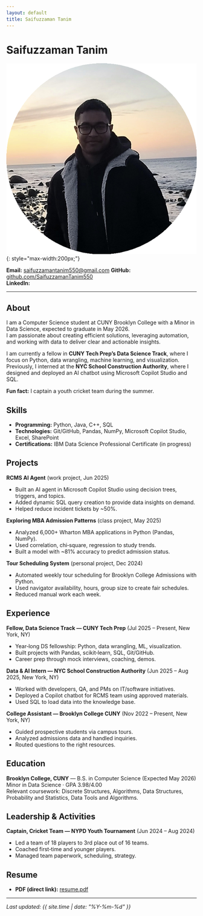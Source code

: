```yaml
---
layout: default
title: Saifuzzaman Tanim
---
```


# Saifuzzaman Tanim

![Profile photo](profile.png){: style="max-width:200px;"}

**Email:** saifuzzamantanim550@gmail.com
**GitHub:** [github.com/SaifuzzamanTanim550](https://github.com/SaifuzzamanTanim550)  
**LinkedIn:** <YOUR LINKEDIN URL HERE>

---

## About
I am a Computer Science student at CUNY Brooklyn College with a Minor in Data Science, expected to graduate in May 2026.  
I am passionate about creating efficient solutions, leveraging automation, and working with data to deliver clear and actionable insights.  

I am currently a fellow in **CUNY Tech Prep’s Data Science Track**, where I focus on Python, data wrangling, machine learning, and visualization.  
Previously, I interned at the **NYC School Construction Authority**, where I designed and deployed an AI chatbot using Microsoft Copilot Studio and SQL.  

**Fun fact:** I captain a youth cricket team during the summer.


## Skills
- **Programming:** Python, Java, C++, SQL  
- **Technologies:** Git/GitHub, Pandas, NumPy, Microsoft Copilot Studio, Excel, SharePoint  
- **Certifications:** IBM Data Science Professional Certificate (in progress)

## Projects
**RCMS AI Agent** (work project, Jun 2025)  
- Built an AI agent in Microsoft Copilot Studio using decision trees, triggers, and topics.  
- Added dynamic SQL query creation to provide data insights on demand.  
- Helped reduce incident tickets by ~50%.

**Exploring MBA Admission Patterns** (class project, May 2025)  
- Analyzed 6,000+ Wharton MBA applications in Python (Pandas, NumPy).  
- Used correlation, chi‑square, regression to study trends.  
- Built a model with ~81% accuracy to predict admission status.

**Tour Scheduling System** (personal project, Dec 2024)  
- Automated weekly tour scheduling for Brooklyn College Admissions with Python.  
- Used navigator availability, hours, group size to create fair schedules.  
- Reduced manual work each week.

## Experience
**Fellow, Data Science Track — CUNY Tech Prep** (Jul 2025 – Present, New York, NY)  
- Year‑long DS fellowship: Python, data wrangling, ML, visualization.  
- Built projects with Pandas, scikit‑learn, SQL, Git/GitHub.  
- Career prep through mock interviews, coaching, demos.

**Data & AI Intern — NYC School Construction Authority** (Jun 2025 – Aug 2025, New York, NY)  
- Worked with developers, QA, and PMs on IT/software initiatives.  
- Deployed a Copilot chatbot for RCMS team using approved materials.  
- Used SQL to load data into the knowledge base.

**College Assistant — Brooklyn College CUNY** (Nov 2022 – Present, New York, NY)  
- Guided prospective students via campus tours.  
- Analyzed admissions data and handled inquiries.  
- Routed questions to the right resources.

## Education
**Brooklyn College, CUNY** — B.S. in Computer Science (Expected May 2026)  
Minor in Data Science · GPA 3.98/4.00  
Relevant coursework: Discrete Structures, Algorithms, Data Structures, Probability and Statistics, Data Tools and Algorithms.

## Leadership & Activities
**Captain, Cricket Team — NYPD Youth Tournament** (Jun 2024 – Aug 2024)  
- Led a team of 18 players to 3rd place out of 16 teams.  
- Coached first‑time and younger players.  
- Managed team paperwork, scheduling, strategy.

## Resume
- **PDF (direct link):** [resume.pdf](./resume.pdf)

---
_Last updated: {{ site.time | date: \"%Y-%m-%d\" }}_
